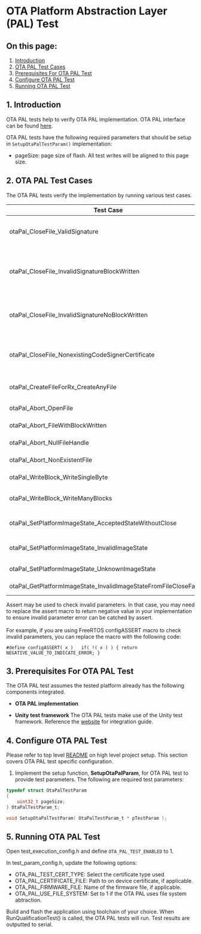 # OTA Platform Abstraction Layer (PAL) Test

## On this page:
1. [Introduction](#1-introduction)
2. [OTA PAL Test Cases](#2-ota-pal-test-cases)
3. [Prerequisites For OTA PAL Test](#3-prerequisites-for-ota-pal-test)
4. [Configure OTA PAL Test](#4-configure-ota-pal-test)
5. [Running OTA PAL Test](#5-running-ota-pal-test)

## 1. Introduction

OTA PAL tests help to verify OTA PAL implementation. OTA PAL interface can be found [here](https://freertos.org/Documentation/api-ref/ota-for-aws-iot-embedded-sdk/docs/doxygen/output/html/ota_pal_interface.html).

OTA PAL tests have the following required parameters that should be setup in `SetupOtaPalTestParam()` implementation:
* pageSize: page size of flash. All test writes will be aligned to this page size.

## 2. OTA PAL Test Cases

The OTA PAL tests verify the implementation by running various test cases.

|Test Case	|Test Case Detail	|Expected result	|
|---	|---	|---	|
|otaPal_CloseFile_ValidSignature	| Test otaPal_CloseFile with a valid signature and signature verification certificate	| otaPal_CloseFile returns OtaPalSuccess	|
|otaPal_CloseFile_InvalidSignatureBlockWritten	|Call otaPal_CloseFile with an invalid signature in the file context after writing a block of dummy data to the file 	| otaPal_CloseFile returns OtaPalSignatureCheckFailed	|
|otaPal_CloseFile_InvalidSignatureNoBlockWritten	| Call otaPal_CloseFile with an invalid signature in the file context without writing to the file	| otaPal_CloseFile returns OtaPalSignatureCheckFailed	|
|otaPal_CloseFile_NonexistingCodeSignerCertificate	| Call otaPal_CloseFile with a signature verification certificate path does not exist in the system.	| otaPal_CloseFile returns OtaPalBadSignerCert|
|otaPal_CreateFileForRx_CreateAnyFile	| Create a file with any name with otaPal_CreateFileForRx	| otaPal_CreateFileForRx	returns OtaPalSuccess|
|otaPal_Abort_OpenFile	|Abort on an open file 	| otaPal_Abort returns OtaPalSuccess	|
|otaPal_Abort_FileWithBlockWritten	| Abort after writing a block to an open file	| otaPal_Abort returns OtaPalSuccess	|
|otaPal_Abort_NullFileHandle	|Call otaPal_Abort on a NULL file handle 	| otaPal_Abort returns OtaPalSuccess	|
|otaPal_Abort_NonExistentFile	|Call otaPal_Abort on a non-existent file 	| otaPal_Abort returns OtaPalSuccess	|
|otaPal_WriteBlock_WriteSingleByte	| Write one byte of data into created OTA file	| otaPal_WriteBlock returns 1	|
|otaPal_WriteBlock_WriteManyBlocks	| Write multiple blocks of data into created OTA file	|otaPal_WriteBlock returns number of bytes written 	|
|otaPal_SetPlatformImageState_AcceptedStateWithoutClose	| Set the platform state to accepted before closing the file	| otaPal_SetPlatformImageState returns OtaPalCommitFailed	|
|otaPal_SetPlatformImageState_InvalidImageState	| Set an invalid platform image state exceeding the range	| otaPal_SetPlatformImageState returns	OtaPalBadImageState|
|otaPal_SetPlatformImageState_UnknownImageState	| Set the image state to unknown	| otaPal_SetPlatformImageState returns	OtaPalBadImageState |
|otaPal_GetPlatformImageState_InvalidImageStateFromFileCloseFailure	| Set the platform image state to aborted	| otaPal_SetPlatformImageState returns success	|


Assert may be used to check invalid parameters. In that case, you may need to replace
the assert macro to return negative value in your implementation
to ensure invalid parameter error can be catched by assert.<br><br>
For example, if you are using FreeRTOS configASSERT macro to check invalid parameters,
you can replace the macro with the following code:
```
#define configASSERT( x )   if( !( x ) ) { return NEGATIVE_VALUE_TO_INDICATE_ERROR; }
```

## 3. Prerequisites For OTA PAL Test

The OTA PAL test assumes the tested platform already has the following components integrated.

* **OTA PAL implementation**
    
* **Unity test framework**
    The OTA PAL tests make use of the Unity test framework. Reference the [website](https://github.com/ThrowTheSwitch/Unity) for integration guide.

## 4. Configure OTA PAL Test
Please refer to top level [README](https://github.com/FreeRTOS/FreeRTOS-Libraries-Integration-Tests/blob/main/README.md) on high level project setup.
This section covers OTA PAL test specific configuration.

1. Implement the setup function, **SetupOtaPalParam**, for OTA PAL test to provide test parameters. The following are required test parameters:

```C
typedef struct OtaPalTestParam
{
    uint32_t pageSize;
} OtaPalTestParam_t;

void SetupOtaPalTestParam( OtaPalTestParam_t * pTestParam );
```


## 5. Running OTA PAL Test

Open test_execution_config.h and define `OTA_PAL_TEST_ENABLED` to 1.

In test_param_config.h, update the following options:

* OTA_PAL_TEST_CERT_TYPE: Select the certificate type used
* OTA_PAL_CERTIFICATE_FILE: Path to on device certificate, if applicable.
* OTA_PAL_FIRMWARE_FILE: Name of the firmware file, if applicable.
* OTA_PAL_USE_FILE_SYSTEM: Set to 1 if the OTA PAL uses file system abtraction.

Build and flash the application using toolchain of your choice. When RunQualificationTest() is called, the OTA PAL tests will run. Test results are outputted to serial.

